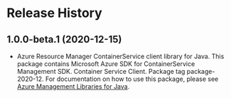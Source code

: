 # Release History

## 1.0.0-beta.1 (2020-12-15)

- Azure Resource Manager ContainerService client library for Java. This package contains Microsoft Azure SDK for ContainerService Management SDK. Container Service Client. Package tag package-2020-12. For documentation on how to use this package, please see [Azure Management Libraries for Java](https://aka.ms/azsdk/java/mgmt).
